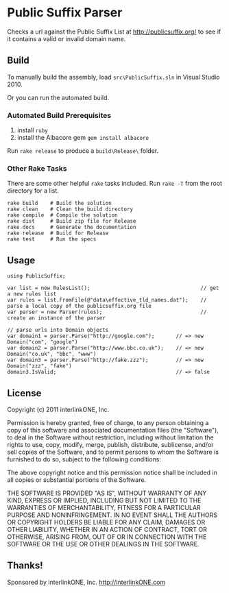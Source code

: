 # Public Suffix Parser

Checks a url against the Public Suffix List at <http://publicsuffix.org/> to see if it contains a valid or invalid domain name.

## Build

To manually build the assembly, load `src\PublicSuffix.sln` in Visual Studio 2010.

Or you can run the automated build.

### Automated Build Prerequisites

1. install `ruby`
2. install the Albacore gem `gem install albacore`

Run `rake release` to produce a `build\Release\` folder.

### Other Rake Tasks

There are some other helpful `rake` tasks included. Run `rake -T` from the root directory for a list.

    rake build    # Build the solution
    rake clean    # Clean the build directory
    rake compile  # Compile the solution
    rake dist     # Build zip file for Release
    rake docs     # Generate the documentation
    rake release  # Build for Release
    rake test     # Run the specs

## Usage

    using PublicSuffix;

    var list = new RulesList();                                    // get a new rules list
    var rules = list.FromFile(@"data\effective_tld_names.dat");    // parse a local copy of the publicsuffix.org file
    var parser = new Parser(rules);                                // create an instance of the parser

    // parse urls into Domain objects
    var domain1 = parser.Parse("http://google.com");       // => new Domain("com", "google")
    var domain2 = parser.Parse("http://www.bbc.co.uk");    // => new Domain("co.uk", "bbc", "www")
    var domain3 = parser.Parse("http://fake.zzz");         // => new Domain("zzz", "fake")
    domain3.IsValid;                                       // => false


## License

Copyright (c) 2011 interlinkONE, Inc.

Permission is hereby granted, free of charge, to any person obtaining a copy
of this software and associated documentation files (the "Software"), to deal
in the Software without restriction, including without limitation the rights
to use, copy, modify, merge, publish, distribute, sublicense, and/or sell
copies of the Software, and to permit persons to whom the Software is
furnished to do so, subject to the following conditions:

The above copyright notice and this permission notice shall be included in
all copies or substantial portions of the Software.

THE SOFTWARE IS PROVIDED "AS IS", WITHOUT WARRANTY OF ANY KIND, EXPRESS OR
IMPLIED, INCLUDING BUT NOT LIMITED TO THE WARRANTIES OF MERCHANTABILITY,
FITNESS FOR A PARTICULAR PURPOSE AND NONINFRINGEMENT. IN NO EVENT SHALL THE
AUTHORS OR COPYRIGHT HOLDERS BE LIABLE FOR ANY CLAIM, DAMAGES OR OTHER
LIABILITY, WHETHER IN AN ACTION OF CONTRACT, TORT OR OTHERWISE, ARISING FROM,
OUT OF OR IN CONNECTION WITH THE SOFTWARE OR THE USE OR OTHER DEALINGS IN
THE SOFTWARE.

## Thanks!

Sponsored by interlinkONE, Inc. <http://interlinkONE.com>